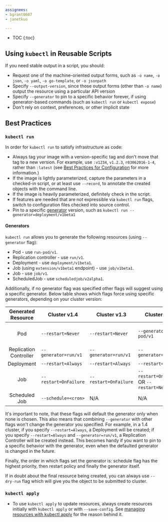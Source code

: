 ```yaml
---
assignees:
- bgrant0607
- janetkuo

---
```


* TOC
{:toc}

## Using `kubectl` in Reusable Scripts

If you need stable output in a script, you should:

* Request one of the machine-oriented output forms, such as `-o name`, `-o json`, `-o yaml`, `-o go-template`, or `-o jsonpath`
* Specify `--output-version`, since those output forms (other than `-o name`) output the resource using a particular API version
* Specify `--generator` to pin to a specific behavior forever, if using generator-based commands (such as `kubectl run` or `kubectl expose`)
* Don't rely on context, preferences, or other implicit state

## Best Practices

### `kubectl run`

In order for `kubectl run` to satisfy infrastructure as code:

* Always tag your image with a version-specific tag and don't move that tag to a new version. For example, use `:v1234`, `v1.2.3`, `r03062016-1-4`, rather than `:latest` (see [Best Practices for Configuration](/docs/user-guide/config-best-practices/#container-images) for more information.)
* If the image is lightly parameterized, capture the parameters in a checked-in script, or at least use `--record`, to annotate the created objects with the command line.
* If the image is heavily parameterized, definitely check in the script.
* If features are needed that are not expressible via `kubectl run` flags, switch to configuration files checked into source control.
* Pin to a specific [generator](#generators) version, such as `kubectl run --generator=deployment/v1beta1`

#### Generators

`kubectl run` allows you to generate the following resources (using `--generator` flag):

* Pod - use `run-pod/v1`.
* Replication controller - use `run/v1`.
* Deployment - use `deployment/v1beta1`.
* Job (using `extension/v1beta1` endpoint) - use `job/v1beta1`.
* Job - use `job/v1`.
* ScheduledJob - use `scheduledjob/v2alpha1`.

Additionally, if no generator flag was specified other flags will suggest using
a specific generator.  Below table shows which flags force using specific generators,
depending on your cluster version:

|   Generated Resource   | Cluster v1.4          | Cluster v1.3          | Cluster v1.2                               | Cluster v1.1 and eariler                   |
|:----------------------:|-----------------------|-----------------------|--------------------------------------------|--------------------------------------------|
| Pod                    | `--restart=Never`     | `--restart=Never`     | `--generator=run-pod/v1`                   | `--restart=OnFailure` OR `--restart=Never` |
| Replication Controller | `--generator=run/v1`  | `--generator=run/v1`  | `--generator=run/v1`                       | `--restart=Always`                         |
| Deployment             | `--restart=Always`    | `--restart=Always`    | `--restart=Always`                         | N/A                                        |
| Job                    | `--restart=OnFailure` | `--restart=OnFailure` | `--restart=OnFailure` OR `--restart=Never` | N/A                                        |
| Scheduled Job          | `--schedule=<cron>`   | N/A                   | N/A                                        | N/A                                        |

It's important to note, that these flags will default the generator only when none
is chosen.  This also means that combining `--generator` with other flags won't
change the generator you specified. For example, in a 1.4 cluster, if you specify
`--restart=Always`, a Deployment will be created; if you specify `--restart=Always`
and `--generator=run/v1`, a Replication Controller will be created instead.
This becomes handy if you want to pin to a specific behavior with the generator,
even when the defaulted generator is changed in the future.

Finally, the order in which flags set the generator is: schedule flag has the highest
priority, then restart policy and finally the generator itself.

If in doubt about the final resource being created, you can always use `--dry-run`
flag which will give you the object to be submitted to cluster.


### `kubectl apply`

* To use `kubectl apply` to update resources, always create resources initially with `kubectl apply` or with `--save-config`. See [managing resources with kubectl apply](/docs/user-guide/managing-deployments/#kubectl-apply) for the reason behind it.
